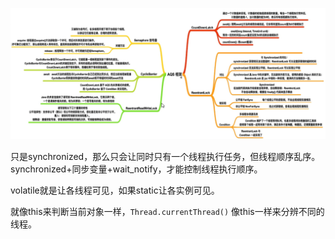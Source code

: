 ![alt text](../../images/image-117.png)

只是synchronized，那么只会让同时只有一个线程执行任务，但线程顺序乱序。synchronized+同步变量+wait_notify，才能控制线程执行顺序。

volatile就是让各线程可见，如果static让各实例可见。

就像this来判断当前对象一样，`Thread.currentThread()` 像this一样来分辨不同的线程。